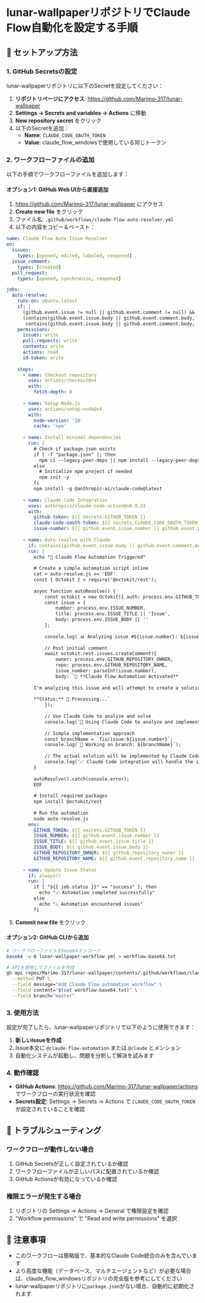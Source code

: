 # lunar-wallpaperリポジトリでClaude Flow自動化を設定する手順

## 🚀 セットアップ方法

### 1. GitHub Secretsの設定

lunar-wallpaperリポジトリに以下のSecretを設定してください：

1. **リポジトリページにアクセス**: https://github.com/Marimo-317/lunar-wallpaper
2. **Settings → Secrets and variables → Actions** に移動
3. **New repository secret** をクリック
4. 以下のSecretを追加：
   - **Name**: `CLAUDE_CODE_OAUTH_TOKEN`
   - **Value**: claude_flow_windowsで使用している同じトークン

### 2. ワークフローファイルの追加

以下の手順でワークフローファイルを追加します：

#### オプション1: GitHub Web UIから直接追加
1. https://github.com/Marimo-317/lunar-wallpaper にアクセス
2. **Create new file** をクリック
3. ファイル名: `.github/workflows/claude-flow-auto-resolver.yml`
4. 以下の内容をコピー＆ペースト：

```yaml
name: Claude Flow Auto Issue Resolver
on:
  issues:
    types: [opened, edited, labeled, reopened]
  issue_comment:
    types: [created]
  pull_request:
    types: [opened, synchronize, reopened]

jobs:
  auto-resolve:
    runs-on: ubuntu-latest
    if: |
      (github.event.issue != null || github.event.comment != null) &&
      (contains(github.event.issue.body || github.event.comment.body, '@claude-flow-automation') ||
       contains(github.event.issue.body || github.event.comment.body, '@claude'))
    permissions:
      issues: write
      pull-requests: write
      contents: write
      actions: read
      id-token: write
    
    steps:
      - name: Checkout repository
        uses: actions/checkout@v4
        with:
          fetch-depth: 0
      
      - name: Setup Node.js
        uses: actions/setup-node@v4
        with:
          node-version: '20'
          cache: 'npm'
      
      - name: Install minimal dependencies
        run: |
          # Check if package.json exists
          if [ -f "package.json" ]; then
            npm ci --legacy-peer-deps || npm install --legacy-peer-deps
          else
            # Initialize npm project if needed
            npm init -y
          fi
          npm install -g @anthropic-ai/claude-code@latest
      
      - name: Claude Code Integration
        uses: anthropics/claude-code-action@v0.0.33
        with:
          github-token: ${{ secrets.GITHUB_TOKEN }}
          claude-code-oauth-token: ${{ secrets.CLAUDE_CODE_OAUTH_TOKEN }}
          issue-number: ${{ github.event.issue.number || github.event.pull_request.number }}
          
      - name: Auto-resolve with Claude
        if: contains(github.event.issue.body || github.event.comment.body, '@claude-flow-automation')
        run: |
          echo "🤖 Claude Flow Automation Triggered"
          
          # Create a simple automation script inline
          cat > auto-resolve.js << 'EOF'
          const { Octokit } = require('@octokit/rest');
          
          async function autoResolve() {
              const octokit = new Octokit({ auth: process.env.GITHUB_TOKEN });
              const issue = {
                  number: process.env.ISSUE_NUMBER,
                  title: process.env.ISSUE_TITLE || 'Issue',
                  body: process.env.ISSUE_BODY || ''
              };
              
              console.log(`📊 Analyzing issue #${issue.number}: ${issue.title}`);
              
              // Post initial comment
              await octokit.rest.issues.createComment({
                  owner: process.env.GITHUB_REPOSITORY_OWNER,
                  repo: process.env.GITHUB_REPOSITORY_NAME,
                  issue_number: parseInt(issue.number),
                  body: `🤖 **Claude Flow Automation Activated**
          
          I'm analyzing this issue and will attempt to create a solution automatically.
          
          **Status:** 🔄 Processing...`
              });
              
              // Use Claude Code to analyze and solve
              console.log('🧠 Using Claude Code to analyze and implement solution...');
              
              // Simple implementation approach
              const branchName = `fix/issue-${issue.number}`;
              console.log(`📝 Working on branch: ${branchName}`);
              
              // The actual solution will be implemented by Claude Code action
              console.log('✅ Claude Code integration will handle the implementation');
          }
          
          autoResolve().catch(console.error);
          EOF
          
          # Install required packages
          npm install @octokit/rest
          
          # Run the automation
          node auto-resolve.js
        env:
          GITHUB_TOKEN: ${{ secrets.GITHUB_TOKEN }}
          ISSUE_NUMBER: ${{ github.event.issue.number }}
          ISSUE_TITLE: ${{ github.event.issue.title }}
          ISSUE_BODY: ${{ github.event.issue.body }}
          GITHUB_REPOSITORY_OWNER: ${{ github.repository_owner }}
          GITHUB_REPOSITORY_NAME: ${{ github.event.repository.name }}
      
      - name: Update Issue Status
        if: always()
        run: |
          if [ "${{ job.status }}" == "success" ]; then
            echo "✅ Automation completed successfully"
          else
            echo "⚠️ Automation encountered issues"
          fi
```

5. **Commit new file** をクリック

#### オプション2: GitHub CLIから追加
```bash
# ワークフローファイルをbase64エンコード
base64 -w 0 lunar-wallpaper-workflow.yml > workflow-base64.txt

# APIを使用してファイルを作成
gh api repos/Marimo-317/lunar-wallpaper/contents/.github/workflows/claude-flow-auto-resolver.yml \
  --method PUT \
  --field message="Add Claude Flow automation workflow" \
  --field content="$(cat workflow-base64.txt)" \
  --field branch="master"
```

### 3. 使用方法

設定が完了したら、lunar-wallpaperリポジトリで以下のように使用できます：

1. **新しいIssueを作成**
2. Issue本文に `@claude-flow-automation` または `@claude` とメンション
3. 自動化システムが起動し、問題を分析して解決を試みます

### 4. 動作確認

- **GitHub Actions**: https://github.com/Marimo-317/lunar-wallpaper/actions でワークフローの実行状況を確認
- **Secrets設定**: Settings → Secrets → Actions で `CLAUDE_CODE_OAUTH_TOKEN` が設定されていることを確認

## 🔧 トラブルシューティング

### ワークフローが動作しない場合
1. GitHub Secretsが正しく設定されているか確認
2. ワークフローファイルが正しいパスに配置されているか確認
3. GitHub Actionsが有効になっているか確認

### 権限エラーが発生する場合
1. リポジトリの Settings → Actions → General で権限設定を確認
2. "Workflow permissions" で "Read and write permissions" を選択

## 📝 注意事項

- このワークフローは簡略版で、基本的なClaude Code統合のみを含んでいます
- より高度な機能（データベース、マルチエージェントなど）が必要な場合は、claude_flow_windowsリポジトリの完全版を参考にしてください
- lunar-wallpaperリポジトリに`package.json`がない場合、自動的に初期化されます